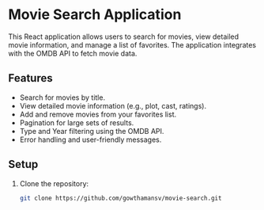 # Movie Search Application

This React application allows users to search for movies, view detailed movie information, and manage a list of favorites. The application integrates with the OMDB API to fetch movie data.

## Features
- Search for movies by title.
- View detailed movie information (e.g., plot, cast, ratings).
- Add and remove movies from your favorites list.
- Pagination for large sets of results.
- Type and Year filtering using the OMDB API.
- Error handling and user-friendly messages.

## Setup

1. Clone the repository:
   ```bash
   git clone https://github.com/gowthamansv/movie-search.git
